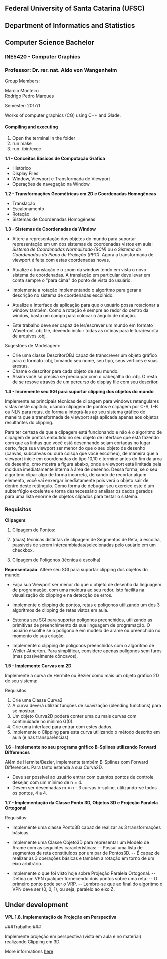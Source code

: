 ## Federal University of Santa Catarina (UFSC)
## Department of Informatics and Statistics
## Computer Science Bachelor
### INE5420 - Computer Graphics
### Professor: Dr. rer. nat. Aldo von Wangenheim

Group Members:

Marcio Monteiro<br/>
Rodrigo Pedro Marques

Semester: 2017/1

Works of computer graphics (CG) using C++ and Glade.

#### Compiling and executing ####

1. Open the terminal in the folder
2. run make
3. run ./bin/exec

**1.1 - Conceitos Básicos de Computação Gráfica**

- Histórico
- Display Files
- Window, Viewport e Transformada de Viewport
- Operações de navegação na Window

**1.2 - Transformações Geométricas em 2D e Coordenadas Homogêneas**

- Translação
- Escalonamento
- Rotação
- Sistemas de Coordenadas Homogêneas

**1.3 - Sistemas de Coordenadas da Window**

- Altere a representação dos objetos do mundo para suportar representação em um dos sistemas de coordenadas vistos em aula: *Sistema de Coordenadas Normalizado (SCN)* ou o *Sistema de Coordenadas do Plano de Projeção (PPC)*. Agora a transformada de viewport é feita com estas coordenadas novas.

- Atualize a translação e o zoom da window tendo em vista o novo sistema de coordenadas. A translação em particular deve levar em conta sempre o "para cima" do ponto de vista do usuário.

- Implemente a rotação implementando o algoritmo para gerar a descrição no sistema de coordenadas escolhido.

- Atualize a interface da aplicação para que o usuário possa rotacionar a window também. Como a rotação é sempre ao redor do centro da window, basta um campo para colocar o ângulo de rotação.

- Este trabalho deve ser capaz de ler/escrever um mundo em formato Wavefront .obj file, devendo incluir todas as rotinas para leitura/escrita de arquivos .obj.

Sugestões de Modelagem:

- Crie uma classe DescritorOBJ capaz de transcrever um objeto gráfico para o formato .obj, tomando seu nome, seu tipo, seus vértices e suas arestas.
- Chame o descritor para cada objeto de seu mundo.
- Assim você só precisa se preocupar com o cabeçalho do .obj. O resto de se resove através de um percurso do display file com seu descritor.

**1.4 - Incremente seu SGI para suportar clipping dos objetos do mundo**

Implemente as principais técnicas de clipagem para windows retangulares vistas neste capítulo, usando clipagem de pontos e clipagem por C-S, L-B ou NLN para retas, de forma a integrá-las ao seu sistema gráfico de maneira que a transformada de viewport seja aplicada apenas aos objetos resultantes do clipping.

Para ter certeza de que a clipagem está funcionando e não é o algoritmo de clipagem de pontos embutido no seu objeto de interface que está fazendo com que as linhas que você está desenhando sejam cortadas no lugar certo, faça sua viewport ser menor do que o seu objeto de desenho (canvas, subcanvas ou oura coisqa que você escolheu), de maneira que a viewport inicie em coordenadas do tipo 10,10 e termine antes do fim da área de desenho, cmo mostra a figura abaixo, onde a viewport está limitada pela moldura imediatamente interna à área de desenho. Dessa forma, se o seu algoritmo clipar algo de forma incorreta, deixando de recortar algum elemento, você vai enxergar imediatamente pois verá o objeto sair de dentro deste retângulo. Como forma de debugar seu exercíco este é um subterfúgio excelente e torna desnecessário analisar os dados gerados para uma lista enorme de objetos clipados para testar o sistema.

### Requisitos ###

**Clipagem**:

1. Clipagem de Pontos: 

2. (duas) técnicas distintas de clipagem de Segmentos de Reta, à escolha, passíveis de serem intercambiadas/selecionadas pelo usuário em um checkbox.

3. Clipagem de Polígonos (técnica à escolha)

**Representação**: Altere seu SGI para suportar clipping dos objetos do mundo:

- Faça sua Viewport ser menor do que o objeto de desenho da linguagem de programação, com uma moldura ao seu redor. Isto facilita na visualização do clipping e na detecção de erros.

- Implemente o clipping de pontos, retas e polígonos utilizando um dos 3 algoritmos de clipping de retas vistos em aula.

- Estenda seu SGI para suportar polígonos preenchidos, utilizando as primitivas de preenchimento da sua linguagem de programação. O usuário escolhe se o polígono é em modelo de arame ou preenchido no momento de sua criação.

- Implemente o clipping de polígonos preenchidos com o algoritmo de Weiler-Atherton. Para simplificar, considere apenas polígonos sem furos (mas possivelmente côncavos).

**1.5 - Implemente Curvas em 2D**

Implemente a curva de Hermite ou Bézier como mais um objeto gráfico 2D de seu sistema:

Requisitos:

1. Crie uma Classe Curva2
2. A curva deverá utilizar funções de suavização (blending functions) para se mostrar.
3. Um objeto Curva2D poderá conter uma ou mais curvas com continuidade no mínimo G(0).
4. Crie uma interface para entrar com estes dados.
5. Implemente o Clipping para esta curva utilizando o método descrito em aula (e nas transparências)


**1.6 - Implemente no seu programa gráfico B-Splines utilizando Forward Differences**

Além de Hermite/Bezier, implemente também B-Splines com Forward Differences. Para tanto estenda a sua Curva2D.


 - Deve ser possível ao usuário entrar com quantos pontos de controle desejar, com um mínimo de n = 4.
 - Devem ser desenhadas m = n - 3 curvas b-spline, utilizando-se todos os pontos, 4 a 4.


**1.7 - Implementação da Classe Ponto 3D, Objetos 3D e Projeção Paralela Ortogonal**

Requisitos:

 - Implemente uma classe Ponto3D capaz de realizar as 3 transformações básicas.
 - Implemente uma Classe Objeto3D para representar um Modelo de Arame com as seguintes características:
  -- Possui uma lista de segmentos de reta constituídos por um par de Pontos3D.
  -- É capaz de realizar as 3 operações básicas e também a rotação em torno de um eixo arbitrário.

 - Implemente o que foi visto hoje sobre Projeção Paralela Ortogonal.
  -- Defina um VPN qualquer fornecendo dois pontos sobre uma reta.
  -- O primeiro ponto pode ser o VRP.
  -- Lembre-se que ao final do algoritmo o VPN deve ser (0, 0, 1), ou seja, paralelo ao eixo Z.

## Under development

**VPL 1.8. Implementação de Projeção em Perspectiva**

###Trabalho:###

Implemente projeção em perspectiva (vista em aula e no material) realizando Clipping em 3D.

More informations [here](http://www.inf.ufsc.br/~awangenh/grafica)